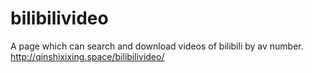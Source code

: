 # bilibilivideo
A page which can search and download videos of bilibili by av number. http://qinshixixing.space/bilibilivideo/
